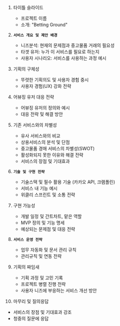 1. 타이틀 슬라이드
   - 프로젝트 이름
   - 소개: "Betting Ground"

2. **`서비스 개요 및 제안 배경`**
   - 니즈분석: 현재의 문제점과 중고물품 거래의 필요성
   - 타겟 유저: 누가 이 서비스를 필요로 하는지
   - 사용자 시나리오: 서비스를 사용하는 과정 예시

3. 기획의 구체성
   - 뚜렷한 기획의도 및 사용자 경험 중시
   - 사용자 경험(UX) 강화 전략

4. 어뷰징 유저 대응 전략
   - 어뷰징 유저의 정의와 예시
   - 대응 전략 및 해결 방안

5. 기존 서비스와의 차별성
   - 유사 서비스와의 비교
   - 상용서비스의 분석 및 단점
   - 중고물품 경매 서비스의 차별성(SWOT)
   - 활성화되지 못한 이유와 해결 전략
   - 서비스의 장점 및 기대효과

6. **`기술 및 구현 전략`**
   - 기술스택 및 필수 활용 기술 (카카오 API, 크램폴린)
   - 서비스 내 기능 예시
   - 위클리 스프린트 및 소통 전략

7. 구현 가능성
   - 개발 일정 및 간트차트, 맡은 역할
   - MVP 정의 및 기능 명세
   - 예상되는 문제점 및 대응 전략

8. **`서비스 운영 전략`**
   - 업무 자동화 및 문서 관리 규칙
   - 관리규칙 및 연동 전략

9. 기획의 짜임새
   - 기획 과정 및 고민 기록
   - 프로젝트 병렬 진행 전략
   - 사용자 니즈에 부응하는 서비스 개선 방안

10. 마무리 및 질의응답
   - 서비스의 장점 및 기대효과 강조
   - 청중의 질문에 응답
